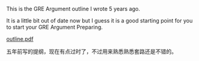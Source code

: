 This is the GRE Argument outline I wrote 5 years ago.

It is a little bit out of date now but I guess it is a good starting point for you to start your GRE Argument Preparing. 

[outline.pdf](https://github.com/iphyer/gre-argument/blob/master/outline.pdf)

五年前写的提纲，现在有点过时了，不过用来熟悉熟悉套路还是不错的。
